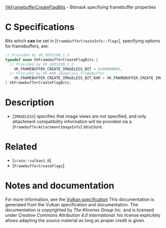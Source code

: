[VkFramebufferCreateFlagBits](https://www.khronos.org/registry/vulkan/specs/1.3-extensions/man/html/VkFramebufferCreateFlagBits.html) - Bitmask specifying framebuffer properties

# C Specifications
Bits which  **can**  be set in [`FramebufferCreateInfo::flags`],
specifying options for framebuffers, are:
```c
// Provided by VK_VERSION_1_0
typedef enum VkFramebufferCreateFlagBits {
  // Provided by VK_VERSION_1_2
    VK_FRAMEBUFFER_CREATE_IMAGELESS_BIT = 0x00000001,
  // Provided by VK_KHR_imageless_framebuffer
    VK_FRAMEBUFFER_CREATE_IMAGELESS_BIT_KHR = VK_FRAMEBUFFER_CREATE_IMAGELESS_BIT,
} VkFramebufferCreateFlagBits;
```

# Description
- [`IMAGELESS`] specifies that image views are not specified, and only attachment compatibility information will be provided via a [`FramebufferAttachmentImageInfo`] structure.

# Related
- [`crate::vulkan1_0`]
- [`FramebufferCreateFlags`]

# Notes and documentation
For more information, see the [Vulkan specification](https://www.khronos.org/registry/vulkan/specs/1.3-extensions/html/vkspec.html)
This documentation is generated from the Vulkan specification and documentation.
The documentation is copyrighted by *The Khronos Group Inc.* and is licensed under *Creative Commons Attribution 4.0 International*.
his license explicitely allows adapting the source material as long as proper credit is given.
        